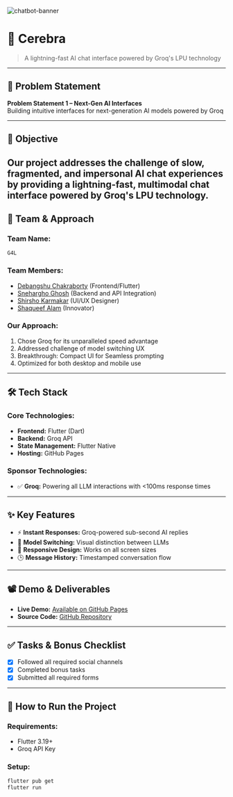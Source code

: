 ![chatbot-banner](https://github.com/user-attachments/assets/a1493b84-e4e2-456e-a791-ce35ee2bcf2f)

# 🚀 Cerebra

> A lightning-fast AI chat interface powered by Groq's LPU technology

---

## 📌 Problem Statement

**Problem Statement 1 – Next-Gen AI Interfaces**  
Building intuitive interfaces for next-generation AI models powered by Groq

---

## 🎯 Objective

Our project addresses the challenge of slow, fragmented, and impersonal 
AI chat experiences by providing a lightning-fast, multimodal chat interface 
powered by Groq's LPU technology.
---

## 🧠 Team & Approach

### Team Name:  
`G4L`

### Team Members:  
- [Debangshu Chakraborty](https://github.com/debangshuc) (Frontend/Flutter)  
- [Snehargho Ghosh](https://github.com/snehargho) (Backend and API Integration)
- [Shirsho Karmakar](https://github.com/Shirsho12) (UI/UX Designer)
- [Shaqueef Alam](https://www.linkedin.com/in/shaqueef-alam-a73501332/) (Innovator)

### Our Approach:  
1. Chose Groq for its unparalleled speed advantage
2. Addressed challenge of model switching UX
3. Breakthrough: Compact UI for Seamless prompting
4. Optimized for both desktop and mobile use

---

## 🛠️ Tech Stack

### Core Technologies:
- **Frontend:** Flutter (Dart)
- **Backend:** Groq API
- **State Management:** Flutter Native
- **Hosting:** GitHub Pages

### Sponsor Technologies:
- ✅ **Groq:** Powering all LLM interactions with <100ms response times
---

## ✨ Key Features

- ⚡ **Instant Responses:** Groq-powered sub-second AI replies
- 🎨 **Model Switching:** Visual distinction between LLMs
- 📱 **Responsive Design:** Works on all screen sizes
- 🕒 **Message History:** Timestamped conversation flow

---

## 📽️ Demo & Deliverables

- **Live Demo:** [Available on GitHub Pages]()  
- **Source Code:** [GitHub Repository]()  

---

## ✅ Tasks & Bonus Checklist

- [x] Followed all required social channels
- [x] Completed bonus tasks
- [x] Submitted all required forms

---

## 🧪 How to Run the Project

### Requirements:
- Flutter 3.19+
- Groq API Key

### Setup:
```bash
flutter pub get
flutter run
